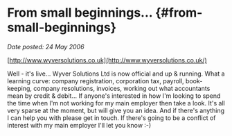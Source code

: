 # From small beginnings... {#from-small-beginnings}

_Date posted: 24 May 2006_

[http://www.wyversolutions.co.uk](http://www.wyversolutions.co.uk/)

Well - it's live... Wyver Solutions Ltd is now official and up & running. What a learning curve: company registration, corporation tax, payroll, book-keeping, company resolutions, invoices, working out what accountants mean by credit & debit... If anyone's interested in how I'm looking to spend the time when I'm not working for my main employer then take a look. It's all very sparse at the moment, but will give you an idea. And if there's anything I can help you with please get in touch. If there's going to be a conflict of interest with my main employer I'll let you know :-)